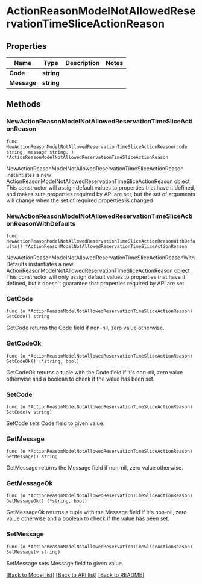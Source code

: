 # ActionReasonModelNotAllowedReservationTimeSliceActionReason

## Properties

Name | Type | Description | Notes
------------ | ------------- | ------------- | -------------
**Code** | **string** |  | 
**Message** | **string** |  | 

## Methods

### NewActionReasonModelNotAllowedReservationTimeSliceActionReason

`func NewActionReasonModelNotAllowedReservationTimeSliceActionReason(code string, message string, ) *ActionReasonModelNotAllowedReservationTimeSliceActionReason`

NewActionReasonModelNotAllowedReservationTimeSliceActionReason instantiates a new ActionReasonModelNotAllowedReservationTimeSliceActionReason object
This constructor will assign default values to properties that have it defined,
and makes sure properties required by API are set, but the set of arguments
will change when the set of required properties is changed

### NewActionReasonModelNotAllowedReservationTimeSliceActionReasonWithDefaults

`func NewActionReasonModelNotAllowedReservationTimeSliceActionReasonWithDefaults() *ActionReasonModelNotAllowedReservationTimeSliceActionReason`

NewActionReasonModelNotAllowedReservationTimeSliceActionReasonWithDefaults instantiates a new ActionReasonModelNotAllowedReservationTimeSliceActionReason object
This constructor will only assign default values to properties that have it defined,
but it doesn't guarantee that properties required by API are set

### GetCode

`func (o *ActionReasonModelNotAllowedReservationTimeSliceActionReason) GetCode() string`

GetCode returns the Code field if non-nil, zero value otherwise.

### GetCodeOk

`func (o *ActionReasonModelNotAllowedReservationTimeSliceActionReason) GetCodeOk() (*string, bool)`

GetCodeOk returns a tuple with the Code field if it's non-nil, zero value otherwise
and a boolean to check if the value has been set.

### SetCode

`func (o *ActionReasonModelNotAllowedReservationTimeSliceActionReason) SetCode(v string)`

SetCode sets Code field to given value.


### GetMessage

`func (o *ActionReasonModelNotAllowedReservationTimeSliceActionReason) GetMessage() string`

GetMessage returns the Message field if non-nil, zero value otherwise.

### GetMessageOk

`func (o *ActionReasonModelNotAllowedReservationTimeSliceActionReason) GetMessageOk() (*string, bool)`

GetMessageOk returns a tuple with the Message field if it's non-nil, zero value otherwise
and a boolean to check if the value has been set.

### SetMessage

`func (o *ActionReasonModelNotAllowedReservationTimeSliceActionReason) SetMessage(v string)`

SetMessage sets Message field to given value.



[[Back to Model list]](../README.md#documentation-for-models) [[Back to API list]](../README.md#documentation-for-api-endpoints) [[Back to README]](../README.md)


